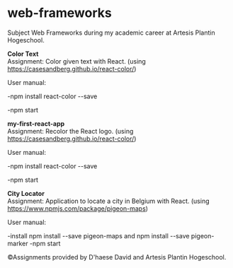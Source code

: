 # web-frameworks
Subject Web Frameworks during my academic career at Artesis Plantin Hogeschool.

**Color Text**<br/>
Assignment:
Color given text with React. (using https://casesandberg.github.io/react-color/)

User manual:

-npm install react-color --save

-npm start


**my-first-react-app**<br/>
Assignment:
Recolor the React logo. (using https://casesandberg.github.io/react-color/)


User manual:

-npm install react-color --save

-npm start

**City Locator**<br/>
Assignment:
Application to locate a city in Belgium with React. (using https://www.npmjs.com/package/pigeon-maps)

User manual:

-install npm install --save pigeon-maps and npm install --save pigeon-marker
-npm start

©Assignments provided by D'haese David and Artesis Plantin Hogeschool.

